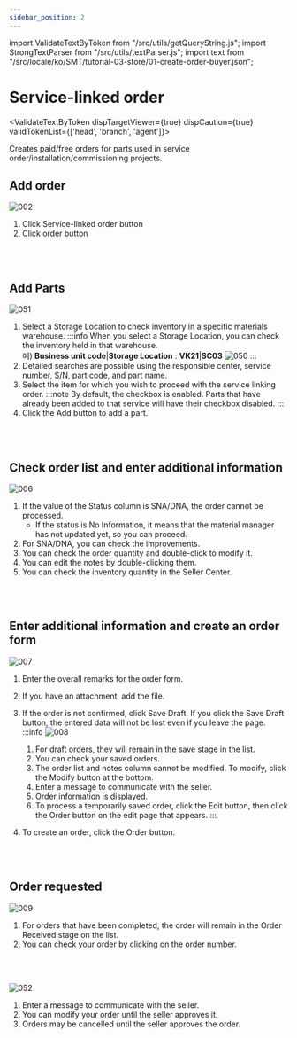 ```yaml
---
sidebar_position: 2
---
```


import ValidateTextByToken from "/src/utils/getQueryString.js";
import StrongTextParser from "/src/utils/textParser.js";
import text from "/src/locale/ko/SMT/tutorial-03-store/01-create-order-buyer.json";

# Service-linked order

<ValidateTextByToken dispTargetViewer={true} dispCaution={true} validTokenList={['head', 'branch', 'agent']}>

Creates paid/free orders for parts used in service order/installation/commissioning projects.
## Add order
![002](./img/002_2.png)

1. Click Service-linked order button
1. Click order button
<br/>
<br/>

## Add Parts
![051](./img/051.png)

1. Select a Storage Location to check inventory in a specific materials warehouse.
    :::info
        When you select a Storage Location, you can check the inventory held in that warehouse.
        <br/>예) **Business unit code**|**Storage Location** : **VK21**|**SC03**
        ![050](./img/050.png)
    :::
1. Detailed searches are possible using the responsible center, service number, S/N, part code, and part name.
1. Select the item for which you wish to proceed with the service linking order.
:::note
By default, the checkbox is enabled. Parts that have already been added to that service will have their checkbox disabled.
:::
1. Click the Add button to add a part.
<br/>
<br/>

## Check order list and enter additional information
![006](./img/006.png)
1. If the value of the Status column is SNA/DNA, the order cannot be processed.
    - If the status is No Information, it means that the material manager has not updated yet, so you can proceed.
1. For SNA/DNA, you can check the improvements.
1. You can check the order quantity and double-click to modify it.
1. You can edit the notes by double-clicking them.
1. You can check the inventory quantity in the Seller Center.
<br/>
<br/>

## Enter additional information and create an order form

![007](./img/007.png)
1. Enter the overall remarks for the order form.
1. If you have an attachment, add the file.
1. If the order is not confirmed, click Save Draft. If you click the Save Draft button, the entered data will not be lost even if you leave the page.
:::info
    ![008](./img/008.png)
    1. For draft orders, they will remain in the save stage in the list.
    1. You can check your saved orders.
    1. The order list and notes column cannot be modified. To modify, click the Modify button at the bottom.
    1. Enter a message to communicate with the seller.
    1. Order information is displayed.
    1. To process a temporarily saved order, click the Edit button, then click the Order button on the edit page that appears.
:::

4. To create an order, click the Order button.
<br/>
<br/>

## Order requested
![009](./img/009.png)
1. For orders that have been completed, the order will remain in the Order Received stage on the list.
1. You can check your order by clicking on the order number.
<br/>
<br/>

![052](./img/052.png)
1. Enter a message to communicate with the seller.
1. You can modify your order until the seller approves it.
1. Orders may be cancelled until the seller approves the order.
</ValidateTextByToken>
